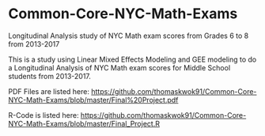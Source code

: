 # Common-Core-NYC-Math-Exams
Longitudinal Analysis study of NYC Math exam scores from Grades 6 to 8 from 2013-2017

This is a study using Linear Mixed Effects Modeling and GEE modeling to do a Longitudinal Analysis of NYC Math exam scores for Middle School students from 2013-2017.

PDF Files are listed here: https://github.com/thomaskwok91/Common-Core-NYC-Math-Exams/blob/master/Final%20Project.pdf

R-Code is listed here: https://github.com/thomaskwok91/Common-Core-NYC-Math-Exams/blob/master/Final_Project.R
